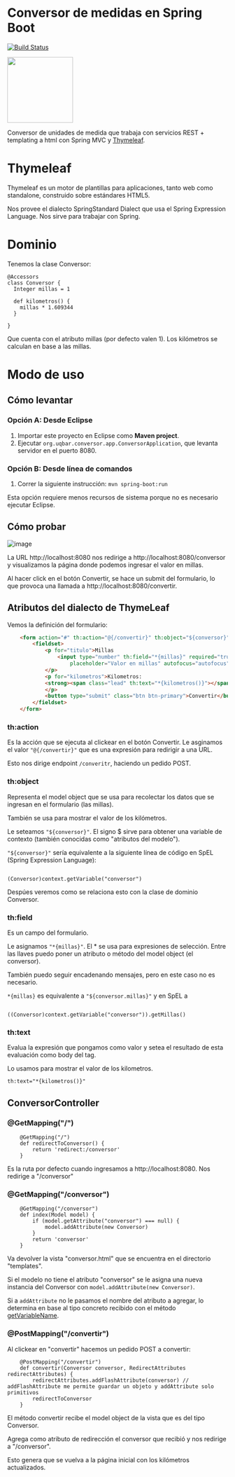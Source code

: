 # Conversor de medidas en Spring Boot

[![Build Status](https://travis-ci.org/uqbar-project/eg-conversor-springboot-mvc.svg?branch=master)](https://travis-ci.org/uqbar-project/eg-conversor-springboot-mvc)

<img src="https://cloud.githubusercontent.com/assets/4549002/17750101/fa2f7334-6496-11e6-864f-6f57e8d7bc67.png" height="150" width="150"/>

 Conversor de unidades de medida que trabaja con servicios REST + templating a html con Spring MVC y [Thymeleaf](https://es.wikipedia.org/wiki/Thymeleaf).
 
# Thymeleaf

Thymeleaf es un motor de plantillas para aplicaciones, tanto web como standalone, construido sobre estándares HTML5. 

Nos provee el dialecto SpringStandard Dialect que usa el Spring Expression Language. Nos sirve para trabajar con Spring.

# Dominio

Tenemos la clase Conversor:

```xtend
@Accessors
class Conversor {
  Integer millas = 1

  def kilometros() {
    millas * 1.609344
  }
  
}
```

Que cuenta con el atributo millas (por defecto valen 1). Los kilómetros se calculan en base a las millas.

# Modo de uso

## Cómo levantar

### Opción A: Desde Eclipse

1. Importar este proyecto en Eclipse como **Maven project**.
2. Ejecutar `org.uqbar.conversor.app.ConversorApplication`, que levanta servidor en el puerto 8080.

### Opción B: Desde línea de comandos

1. Correr la siguiente instrucción: `mvn spring-boot:run`

Esta opción requiere menos recursos de sistema porque no es necesario ejecutar Eclipse.

## Cómo probar

![image](https://user-images.githubusercontent.com/26492157/88363584-ecaf1480-cd56-11ea-88a5-b898c2ca5d87.png)

La URL http://localhost:8080 nos redirige a http://localhost:8080/conversor y visualizamos la página donde podemos ingresar el valor en millas.

Al hacer click en el botón Convertir, se hace un submit del formulario, lo que provoca una llamada a http://localhost:8080/convertir. 

## Atributos del dialecto de ThymeLeaf

Vemos la definición del formulario:

```html
    <form action="#" th:action="@{/convertir}" th:object="${conversor}" method="post">
        <fieldset>
            <p for="titulo">Millas
                <input type="number" th:field="*{millas}" required="true" name="millas" class="form-control"
                    placeholder="Valor en millas" autofocus="autofocus" />
            </p>
            <p for="kilometros">Kilometros: 
            <strong><span class="lead" th:text="*{kilometros()}"></span></strong>
            </p>
            <button type="submit" class="btn btn-primary">Convertir</button>
        </fieldset>
    </form>
```

### th:action

Es la acción que se ejecuta al clickear en el botón Convertir. Le asginamos el valor `"@{/convertir}"` que es una expresión para redirigir a una URL. 

Esto nos dirige endpoint `/converitr`, haciendo un pedido POST.

### th:object

Representa el model object que se usa para recolectar los datos que se ingresan en el formulario (las millas).

También se usa para mostrar el valor de los kilómetros. 

Le seteamos `"${conversor}"`. El signo $ sirve para obtener una variable de contexto (también conocidas como "atributos del modelo").

`"${conversor}"` sería equivalente a la siguiente línea de código en SpEL (Spring Expression Language): 

```SpEL

(Conversor)context.getVariable("conversor")

```

Despúes veremos como se relaciona esto con la clase de dominio Conversor.

### th:field

Es un campo del formulario.

Le asignamos `"*{millas}"`. El * se usa para expresiones de selección. Entre las llaves puedo poner un atributo o método del model object (el conversor).

También puedo seguir encadenando mensajes, pero en este caso no es necesario.

`*{millas}` es equivalente a `"${conversor.millas}"` y en SpEL a 

```SpEL

((Conversor)context.getVariable("conversor")).getMillas()

```

### th:text

Evalua la expresión que pongamos como valor y setea el resultado de esta evaluación como body del tag.

Lo usamos para mostrar el valor de los kilometros.

`th:text="*{kilometros()}"`

## ConversorController

### @GetMapping("/")

```xtend
	@GetMapping("/")
	def redirectToConversor() {
		return 'redirect:/conversor'
	}
```

Es la ruta por defecto cuando ingresamos a http://localhost:8080. Nos redirige a "/conversor"

### @GetMapping("/conversor")

```xtend
	@GetMapping("/conversor")
	def index(Model model) {
		if (model.getAttribute("conversor") === null) {
			model.addAttribute(new Conversor)
		}
		return 'conversor'
	}
```
Va devolver la vista "conversor.html" que se encuentra en el directorio "templates".

Si el modelo no tiene el atributo "conversor" se le asigna una nueva instancia del Conversor con `model.addAttribute(new Conversor)`.

Si a `addAttribute` no le pasamos el nombre del atributo a agregar, lo determina en base al tipo concreto recibido con el método [getVariableName](https://docs.spring.io/spring-framework/docs/current/javadoc-api/org/springframework/core/Conventions.html#getVariableName-java.lang.Object-).

### @PostMapping("/convertir")

Al clickear en "convertir" hacemos un pedido POST a convertir:

```xtend
	@PostMapping("/convertir")
	def convertir(Conversor conversor, RedirectAttributes redirectAttributes) {
		redirectAttributes.addFlashAttribute(conversor) // addFlashAttribute me permite guardar un objeto y addAttribute solo primitivos
		redirectToConversor
	}
```

El método convertir recibe el model object de la vista que es del tipo Conversor. 

Agrega como atributo de redirección el conversor que recibió y nos redirige a "/conversor".

Esto genera que se vuelva a la página inicial con los kilómetros actualizados.
